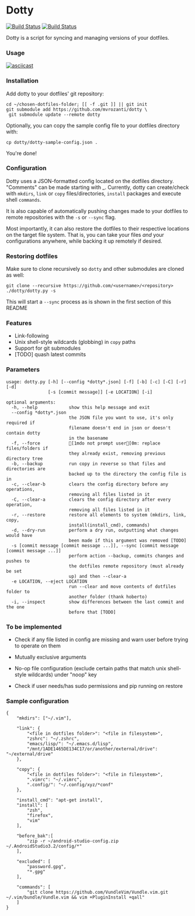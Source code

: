 # Dotty 
[![Build Status](https://travis-ci.org/mvrozanti/dotty.svg?branch=master)](https://travis-ci.org/mvrozanti/dotty) 
[![Build Status](https://img.shields.io/badge/Made%20with-Python-3572A5.svg)]() 

Dotty is a script for syncing and managing versions of your dotfiles.

### Usage
[![asciicast](https://asciinema.org/a/200410.png)](https://asciinema.org/a/200410)

### Installation
  Add dotty to your dotfiles' git repository:

    cd ~/chosen-dotfiles-folder; [[ -f .git ]] || git init
    git submodule add https://github.com/mvrozanti/dotty \
     git submodule update --remote dotty

  Optionally, you can copy the sample config file to your dotfiles directory with:

    cp dotty/dotty-sample-config.json .

You're done!

### Configuration
  Dotty uses a JSON-formatted config located on the dotfiles directory. "Comments" can be made starting with \_.
  Currently, dotty can create/check with `mkdirs`, `link` or `copy` files/directories, `install` packages and execute shell `commands`.

  It is also capable of automatically pushing changes made to your dotfiles to remote repositories with the `-s` or `--sync` flag.

  Most importantly, it can also restore the dotfiles to their respective locations on the target file system. That is, you can take your files *and* your configurations anywhere, while backing it up remotely if desired.

### Restoring dotfiles
  Make sure to clone recursively so `dotty` and other submodules are cloned as well:

    git clone --recursive https://github.com/<username>/<repository>
    ./dotty/dotty.py -s

  This will start a `--sync` process as is shown in the first section of this README


### Features
- Link-following
- Unix shell-style wildcards (globbing) in `copy` paths
- Support for git submodules
- [TODO] quash latest commits

### Parameters

    usage: dotty.py [-h] [--config *dotty*.json] [-f] [-b] [-c] [-C] [-r] [-d]
                    [-s [commit message]] [-e LOCATION] [-i]

    optional arguments:
      -h, --help            show this help message and exit
      --config *dotty*.json
                            the JSON file you want to use, it's only required if
                            filename doesn't end in json or doesn't contain dotty
                            in the basename
      -f, --force           [1mdo not prompt user[0m: replace files/folders if
                            they already exist, removing previous directory tree
      -b, --backup          run copy in reverse so that files and directories are
                            backed up to the directory the config file is in
      -c, --clear-b         clears the config directory before any operations,
                            removing all files listed in it
      -C, --clear-a         clears the config directory after every operation,
                            removing all files listed in it
      -r, --restore         restore all elements to system (mkdirs, link, copy,
                            install(install_cmd), commands)
      -d, --dry-run         perform a dry run, outputting what changes would have
                            been made if this argument was removed [TODO]
      -s [commit message [commit message ...]], --sync [commit message [commit message ...]]
                            perform action --backup, commits changes and pushes to
                            the dotfiles remote repository (must already be set
                            up) and then --clear-a
      -e LOCATION, --eject LOCATION
                            run --clear and move contents of dotfiles folder to
                            another folder (thank hoberto)
      -i, --inspect         show differences between the last commit and the one
                            before that [TODO]

### To be implemented

 - Check if any file listed in config are missing and warn user before trying to operate on them

 - Mutually exclusive arguments

 - No-op file configuration (exclude certain paths that match unix shell-style wildcards) under "noop" key

 - Check if user needs/has sudo permissions and pip running on restore

### Sample configuration

    {
        "mkdirs": ["~/.vim"],

        "link": {
            "<file in dotfiles folder>": "<file in filesystem>",
            "zshrc": "~/.zshrc",
            "emacs/lisp/": "~/.emacs.d/lisp",
            "/mnt/1ADE1465DE134C17/or/another/external/drive": "~/external/drive"
        },

        "copy": {
            "<file in dotfiles folder>": "<file in filesystem>",
            ".vimrc": "~/.vimrc",
            ".config/": "~/.config/xyz/*conf"
        },

        "install_cmd": "apt-get install",
        "install": [
            "zsh",
            "firefox",
            "vim"
        ],

        "before_bak":[
            "zip -r ~/android-studio-config.zip ~/.AndroidStudio3.2/config/*"
        ],

        "excluded": [
            "password.gpg",
            "*.gpg"
        ],

        "commands": [
            "git clone https://github.com/VundleVim/Vundle.vim.git ~/.vim/bundle/Vundle.vim && vim +PluginInstall +qall"
        ]
    }

